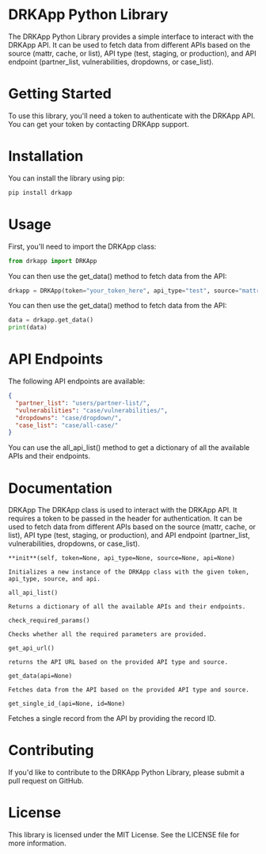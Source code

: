 # DRKApp Python Library

The DRKApp Python Library provides a simple interface to interact with the DRKApp API. It can be used to fetch data from different APIs based on the source (mattr, cache, or list), API type (test, staging, or production), and API endpoint (partner_list, vulnerabilities, dropdowns, or case_list).

# Getting Started

To use this library, you'll need a token to authenticate with the DRKApp API. You can get your token by contacting DRKApp support.

# Installation

You can install the library using pip:

```python
pip install drkapp
```

# Usage

First, you'll need to import the DRKApp class:

```python
from drkapp import DRKApp
```

You can then use the get_data() method to fetch data from the API:

```python
drkapp = DRKApp(token="your_token_here", api_type="test", source="mattr", api="partner_list")
```

You can then use the get_data() method to fetch data from the API:

```python
data = drkapp.get_data()
print(data)
```

# API Endpoints

The following API endpoints are available:

```json
{
  "partner_list": "users/partner-list/",
  "vulnerabilities": "case/vulnerabilities/",
  "dropdowns": "case/dropdown/",
  "case_list": "case/all-case/"
}
```

You can use the all_api_list() method to get a dictionary of all the available APIs and their endpoints.

# Documentation

DRKApp
The DRKApp class is used to interact with the DRKApp API. It requires a token to be passed in the header for authentication. It can be used to fetch data from different APIs based on the source (mattr, cache, or list), API type (test, staging, or production), and API endpoint (partner_list, vulnerabilities, dropdowns, or case_list).

`**init**(self, token=None, api_type=None, source=None, api=None)`

    Initializes a new instance of the DRKApp class with the given token, api_type, source, and api.

`all_api_list()`

    Returns a dictionary of all the available APIs and their endpoints.

`check_required_params()`

    Checks whether all the required parameters are provided.

`get_api_url()`

    returns the API URL based on the provided API type and source.

`get_data(api=None)`

    Fetches data from the API based on the provided API type and source.

`get_single_id_(api=None, id=None)`

Fetches a single record from the API by providing the record ID.

# Contributing

If you'd like to contribute to the DRKApp Python Library, please submit a pull request on GitHub.

# License

This library is licensed under the MIT License. See the LICENSE file for more information.
